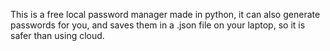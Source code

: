 This is a free local password manager made in python, it can also generate passwords for you, and saves them in a .json file on your laptop, so it is safer than using cloud.
